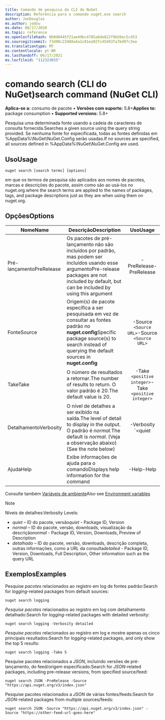 ```yaml
---
title: Comando de pesquisa da CLI do NuGet
description: Referência para o comando nuget.exe search
author: JonDouglas
ms.author: jodou
ms.date: 08/17/2020
ms.topic: reference
ms.openlocfilehash: 0b0d0445f21ae49bc4785a6de822f9b56ec5c453
ms.sourcegitcommit: f3d98c23408a4a1c01ea92fc45493fa7bd97c3ee
ms.translationtype: MT
ms.contentlocale: pt-BR
ms.lasthandoff: 06/17/2021
ms.locfileid: "112323655"
---
```

# <a name="search-command-nuget-cli"></a><span data-ttu-id="2b25b-103">comando search (CLI do NuGet)</span><span class="sxs-lookup"><span data-stu-id="2b25b-103">search command (NuGet CLI)</span></span>

<span data-ttu-id="2b25b-104">**Aplica-se a:** consumo de pacote &bullet; **Versões com suporte:** 5.8+</span><span class="sxs-lookup"><span data-stu-id="2b25b-104">**Applies to:** package consumption &bullet; **Supported versions:** 5.8+</span></span>

<span data-ttu-id="2b25b-105">Pesquisa uma determinada fonte usando a cadeia de caracteres de consulta fornecida.</span><span class="sxs-lookup"><span data-stu-id="2b25b-105">Searches a given source using the query string provided.</span></span> <span data-ttu-id="2b25b-106">Se nenhuma fonte for especificada, todas as fontes definidas em %AppData%\NuGet\NuGet.Config serão usadas.</span><span class="sxs-lookup"><span data-stu-id="2b25b-106">If no sources are specified, all sources defined in %AppData%\NuGet\NuGet.Config are used.</span></span>

## <a name="usage"></a><span data-ttu-id="2b25b-107">Uso</span><span class="sxs-lookup"><span data-stu-id="2b25b-107">Usage</span></span>

```cli
nuget search [search terms] [options]
```

<span data-ttu-id="2b25b-108">em que os termos de pesquisa são aplicados aos nomes de pacotes, marcas e descrições do pacote, assim como são ao usá-los no nuget.org.</span><span class="sxs-lookup"><span data-stu-id="2b25b-108">where the search terms are applied to the names of packages, tags, and package descriptions just as they are when using them on nuget.org.</span></span>

## <a name="options"></a><span data-ttu-id="2b25b-109">Opções</span><span class="sxs-lookup"><span data-stu-id="2b25b-109">Options</span></span>

| <span data-ttu-id="2b25b-110">Nome</span><span class="sxs-lookup"><span data-stu-id="2b25b-110">Name</span></span> | <span data-ttu-id="2b25b-111">Descrição</span><span class="sxs-lookup"><span data-stu-id="2b25b-111">Description</span></span> | <span data-ttu-id="2b25b-112">Uso</span><span class="sxs-lookup"><span data-stu-id="2b25b-112">Usage</span></span> |
| ---  |     ---     |  :-:  |
| <span data-ttu-id="2b25b-113">Pré-lançamento</span><span class="sxs-lookup"><span data-stu-id="2b25b-113">PreRelease</span></span> | <span data-ttu-id="2b25b-114">Os pacotes de pré-lançamento não são incluídos por padrão, mas podem ser incluídos usando esse argumento</span><span class="sxs-lookup"><span data-stu-id="2b25b-114">Pre-release packages are not included by default, but can be included by using this argument</span></span> | <span data-ttu-id="2b25b-115">-PreRelease</span><span class="sxs-lookup"><span data-stu-id="2b25b-115">-PreRelease</span></span> |
| <span data-ttu-id="2b25b-116">Fonte</span><span class="sxs-lookup"><span data-stu-id="2b25b-116">Source</span></span> | <span data-ttu-id="2b25b-117">Origem(s) de pacote específica a ser pesquisada em vez de consultar as fontes padrão no __nuget.config__</span><span class="sxs-lookup"><span data-stu-id="2b25b-117">Specific package source(s) to search instead of querying the default sources in __nuget.config__</span></span> | <span data-ttu-id="2b25b-118">-Source `<Source URL>`</span><span class="sxs-lookup"><span data-stu-id="2b25b-118">-Source `<Source URL>`</span></span>|
| <span data-ttu-id="2b25b-119">Take</span><span class="sxs-lookup"><span data-stu-id="2b25b-119">Take</span></span> | <span data-ttu-id="2b25b-120">O número de resultados a retornar.</span><span class="sxs-lookup"><span data-stu-id="2b25b-120">The number of results to return.</span></span> <span data-ttu-id="2b25b-121">O valor padrão é 20.</span><span class="sxs-lookup"><span data-stu-id="2b25b-121">The default value is 20.</span></span> | <span data-ttu-id="2b25b-122">-Take `<positive integer>`</span><span class="sxs-lookup"><span data-stu-id="2b25b-122">-Take `<positive integer>`</span></span> |
| <span data-ttu-id="2b25b-123">Detalhamento</span><span class="sxs-lookup"><span data-stu-id="2b25b-123">Verbosity</span></span> | <span data-ttu-id="2b25b-124">O nível de detalhes a ser exibido na saída.</span><span class="sxs-lookup"><span data-stu-id="2b25b-124">The level of detail to display in the output.</span></span> <span data-ttu-id="2b25b-125">O padrão é _normal._</span><span class="sxs-lookup"><span data-stu-id="2b25b-125">The default is _normal_.</span></span> <span data-ttu-id="2b25b-126">(Veja a observação abaixo)</span><span class="sxs-lookup"><span data-stu-id="2b25b-126">(See the note below)</span></span>  | <span data-ttu-id="2b25b-127">-Verbosity `<quiet|normal|detailed>`</span><span class="sxs-lookup"><span data-stu-id="2b25b-127">-Verbosity `<quiet|normal|detailed>`</span></span> |
| <span data-ttu-id="2b25b-128">Ajuda</span><span class="sxs-lookup"><span data-stu-id="2b25b-128">Help</span></span> | <span data-ttu-id="2b25b-129">Exibe informações de ajuda para o comando</span><span class="sxs-lookup"><span data-stu-id="2b25b-129">Displays help information for the command</span></span> | <span data-ttu-id="2b25b-130">-Help</span><span class="sxs-lookup"><span data-stu-id="2b25b-130">-Help</span></span> |

<span data-ttu-id="2b25b-131">Consulte também [Variáveis de ambiente](cli-ref-environment-variables.md)</span><span class="sxs-lookup"><span data-stu-id="2b25b-131">Also see [Environment variables](cli-ref-environment-variables.md)</span></span>

> [!NOTE] 
> <span data-ttu-id="2b25b-132">Níveis de detalhes:</span><span class="sxs-lookup"><span data-stu-id="2b25b-132">Verbosity Levels:</span></span>
> * <span data-ttu-id="2b25b-133">_quiet_ – ID do pacote, versão</span><span class="sxs-lookup"><span data-stu-id="2b25b-133">_quiet_ - Package ID, Version</span></span>
> * <span data-ttu-id="2b25b-134">_normal_ – ID do pacote, versão, downloads, visualização da descrição</span><span class="sxs-lookup"><span data-stu-id="2b25b-134">_normal_ - Package ID, Version, Downloads, Preview of Description</span></span>
> * <span data-ttu-id="2b25b-135">_detalhado –_ ID do pacote, versão, downloads, descrição completa, outras informações, como a URL da consulta</span><span class="sxs-lookup"><span data-stu-id="2b25b-135">_detailed_ - Package ID, Version, Downloads, Full Description, Other information such as the query URL</span></span>

## <a name="examples"></a><span data-ttu-id="2b25b-136">Exemplos</span><span class="sxs-lookup"><span data-stu-id="2b25b-136">Examples</span></span>

<span data-ttu-id="2b25b-137">Pesquise *pacotes* relacionados ao registro em log de fontes padrão:</span><span class="sxs-lookup"><span data-stu-id="2b25b-137">Search for *logging*-related packages from default sources:</span></span>
```
nuget search logging
```
<span data-ttu-id="2b25b-138">*Pesquise pacotes* relacionados ao registro em log com detalhamento detalhado:</span><span class="sxs-lookup"><span data-stu-id="2b25b-138">Search for *logging*-related packages with detailed verbosity:</span></span>
```
nuget search logging -Verbosity detailed
```
<span data-ttu-id="2b25b-139">*Pesquise pacotes* relacionados ao registro em log e mostre apenas os cinco principais resultados:</span><span class="sxs-lookup"><span data-stu-id="2b25b-139">Search for *logging*-related packages, and only show the top 5 results:</span></span>
```
nuget search logging -Take 5
```
<span data-ttu-id="2b25b-140">Pesquise pacotes relacionados a *JSON,* incluindo versões de pré-lançamento, do feed/origem especificado:</span><span class="sxs-lookup"><span data-stu-id="2b25b-140">Search for *JSON*-related packages, including pre-release versions, from specified source/feed:</span></span>
```
nuget search JSON -PreRelease -Source "https://api.nuget.org/v3/index.json"
```
<span data-ttu-id="2b25b-141">Pesquise pacotes relacionados a *JSON* de várias fontes/feeds:</span><span class="sxs-lookup"><span data-stu-id="2b25b-141">Search for *JSON*-related packages from multiple sources/feeds:</span></span>
```
nuget search JSON -Source "https://api.nuget.org/v3/index.json" -Source "https://other-feed-url-goes-here"
```
